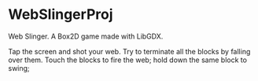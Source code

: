 # WebSlingerProj

Web Slinger.
A Box2D game made with LibGDX.

Tap the screen and shot your web. Try to terminate all the blocks by falling over them.
Touch the blocks to fire the web; hold down the same block to swing;
